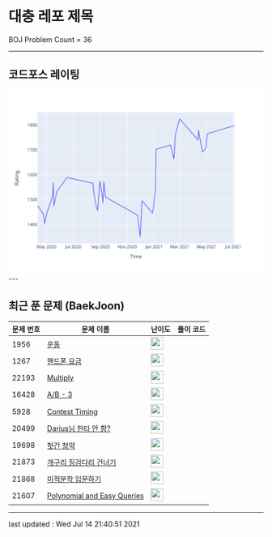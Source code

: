 # 대충 레포 제목

BOJ Problem Count = 36

---

## 코드포스 레이팅
[![Rating Graph](./cfStats.svg)](https://github.com/ingyu1008/Algorithm-Problem-Solving/blob/master/cfStats.html)---

## 최근 푼 문제 (BaekJoon)
| 문제 번호 | 문제 이름 | 난이도 | 풀이 코드 |
| --- | --- | --- | --- |
| 1956 | [운동](https://www.acmicpc.net/problem/1956) | <img height="25px" width="25px=" src="https://static.solved.ac/tier_small/12.svg"/> |  |
| 1267 | [핸드폰 요금](https://www.acmicpc.net/problem/1267) | <img height="25px" width="25px=" src="https://static.solved.ac/tier_small/3.svg"/> |  |
| 22193 | [Multiply](https://www.acmicpc.net/problem/22193) | <img height="25px" width="25px=" src="https://static.solved.ac/tier_small/1.svg"/> |  |
| 16428 | [A/B - 3](https://www.acmicpc.net/problem/16428) | <img height="25px" width="25px=" src="https://static.solved.ac/tier_small/2.svg"/> |  |
| 5928 | [Contest Timing](https://www.acmicpc.net/problem/5928) | <img height="25px" width="25px=" src="https://static.solved.ac/tier_small/2.svg"/> |  |
| 20499 | [Darius님 한타 안 함?](https://www.acmicpc.net/problem/20499) | <img height="25px" width="25px=" src="https://static.solved.ac/tier_small/2.svg"/> |  |
| 19698 | [헛간 청약](https://www.acmicpc.net/problem/19698) | <img height="25px" width="25px=" src="https://static.solved.ac/tier_small/2.svg"/> |  |
| 21873 | [개구리 징검다리 건너기](https://www.acmicpc.net/problem/21873) | <img height="25px" width="25px=" src="https://static.solved.ac/tier_small/15.svg"/> |  |
| 21868 | [미적분학 입문하기](https://www.acmicpc.net/problem/21868) | <img height="25px" width="25px=" src="https://static.solved.ac/tier_small/9.svg"/> |  |
| 21607 | [Polynomial and Easy Queries](https://www.acmicpc.net/problem/21607) | <img height="25px" width="25px=" src="https://static.solved.ac/tier_small/21.svg"/> |  |


---

last updated : Wed Jul 14 21:40:51 2021

